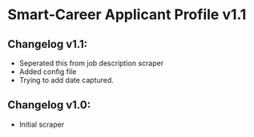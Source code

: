 # Smart-Career Applicant Profile v1.1

## Changelog v1.1:
+ Seperated this from job description scraper
+ Added config file
+ Trying to add date captured.

## Changelog v1.0:
+ Initial scraper
